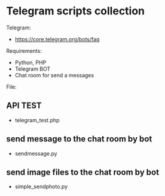# Telegram scripts collection
Telegram:
- https://core.telegram.org/bots/faq

Requirements:
- Python, PHP
- Telegram BOT
- Chat room for send a messages

File:
## API TEST 
- telegram_test.php

## send message to the chat room by bot
- sendmessage.py

## send image files to the chat room by bot
- simple_sendphoto.py
